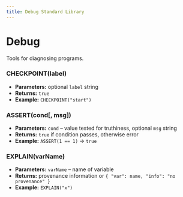 ```yaml
---
title: Debug Standard Library
---
```


# Debug

Tools for diagnosing programs.

### CHECKPOINT(label)
- **Parameters:** optional `label` string
- **Returns:** `true`
- **Example:** `CHECKPOINT("start")`

### ASSERT(cond[, msg])
- **Parameters:** `cond` – value tested for truthiness, optional `msg` string
- **Returns:** `true` if condition passes, otherwise error
- **Example:** `ASSERT(1 == 1)` → `true`

### EXPLAIN(varName)
- **Parameters:** `varName` – name of variable
- **Returns:** provenance information or `{ "var": name, "info": "no provenance" }`
- **Example:** `EXPLAIN("x")`


